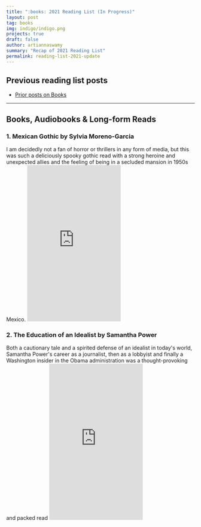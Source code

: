 ```yaml
---
title: ":books: 2021 Reading List (In Progress)"
layout: post
tag: books
img: indigo/indigo.png
projects: true
draft: false
author: artiannaswamy
summary: "Recap of 2021 Reading List"
permalink: reading-list-2021-update
---
```


<h2 class="title">Previous reading list posts</h2>

- <a href="https://artiannaswamy.com/tags/#books" target="_blank">Prior posts on Books</a>

---

<h2 class="title">Books, Audiobooks & Long-form Reads</h2>

<h3>1. Mexican Gothic by Sylvia Moreno-Garcia</h3>
I am decidedly not a fan of horror or thrillers in any form of media, but this was such a deliciously spooky gothic read with a strong heroine and unexpected allies and the feeling of being in a secluded mansion in 1950s Mexico.
<iframe type="text/html" width="250" height="418" frameborder="0" allowfullscreen style="max-width:100%" src="https://read.amazon.com/kp/card?asin=B07YK1K1YK&preview=newtab&linkCode=kpe&ref_=cm_sw_r_kb_dp_62A0ABW6WQYK2FPKNW69&hideBuy=true&hideShare=true" ></iframe>

<h3>2. The Education of an Idealist by Samantha Power</h3>
Both a cautionary tale and a spirited defense of an idealist in today's world, Samantha Power's career as a journalist, then as a lobbyist and finally a Washington insider in the Obama administration was a thought-provoking and packed read
<iframe type="text/html" width="250" height="418" frameborder="0" allowfullscreen style="max-width:100%" src="https://read.amazon.com/kp/card?asin=B07NVP9DR4&preview=newtab&linkCode=kpe&ref_=cm_sw_r_kb_dp_BXDZBMF1YSBPRCDDWY9R&hideBuy=true&hideShare=true" ></iframe>
